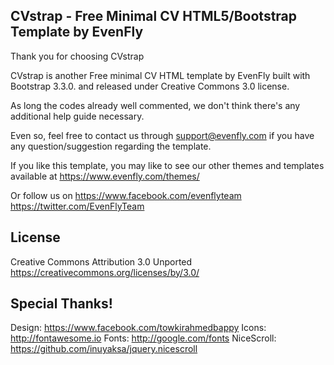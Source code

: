 CVstrap - Free Minimal CV HTML5/Bootstrap Template by EvenFly
------------------------------------

Thank you for choosing CVstrap

CVstrap is another Free minimal CV HTML template by EvenFly built with Bootstrap 3.3.0. and released under Creative Commons 3.0 license.

As long the codes already well commented, we don't think there's any additional help guide necessary.

Even so, feel free to contact us through support@evenfly.com if you have any question/suggestion regarding the template.

If you like this template, you may like to see our other themes and templates  available at https://www.evenfly.com/themes/

Or follow us on
https://www.facebook.com/evenflyteam
https://twitter.com/EvenFlyTeam


License
------------------------------------
Creative Commons Attribution 3.0 Unported
https://creativecommons.org/licenses/by/3.0/


Special Thanks!
------------------------------------
Design: https://www.facebook.com/towkirahmedbappy
Icons: http://fontawesome.io
Fonts: http://google.com/fonts
NiceScroll: https://github.com/inuyaksa/jquery.nicescroll